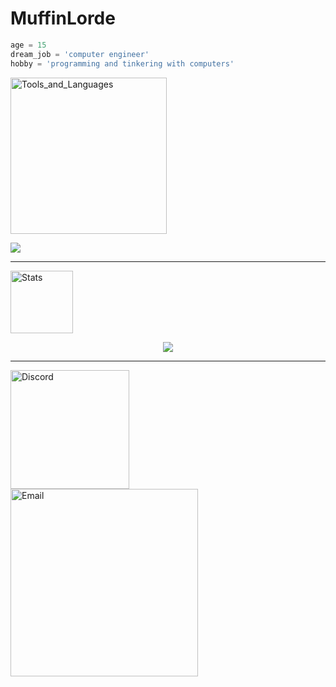 # MuffinLorde
```python
age = 15
dream_job = 'computer engineer'
hobby = 'programming and tinkering with computers'
```

<img  width=250px alt="Tools_and_Languages" style="padding-right:10px;" src="https://img.shields.io/badge/Tools%20%26%20Languages%20-%20additional?style=for-the-badge&color=black"/>

<img  src = "https://skillicons.dev/icons?i=python,c,html,css,js,lua,git,github,vscode&theme=dark"><br>

---
<img width=100px alt="Stats" style="padding-right:10px;" src="https://img.shields.io/badge/Stats%20-%20additional?style=for-the-badge&color=black"/>
<p align="center">
  <img  src = "https://github-readme-stats.vercel.app/api?username=MuffinLorde&show_icons=true&theme=dark&line_height=27"> </br>
</p>


---

<img align="left" width=190px alt="Discord" style="padding-right:10px;" src="https://img.shields.io/badge/MuffinLord3-Discord?style=for-the-badge&logo=Discord&logoColor=white&color=black"/>
<img align="left" width=300px alt="Email" style="padding-right:10px;" src="https://img.shields.io/badge/lordemuffin%40gmail.com-Gmail?style=for-the-badge&logo=Gmail&logoColor=white&color=black"/>
